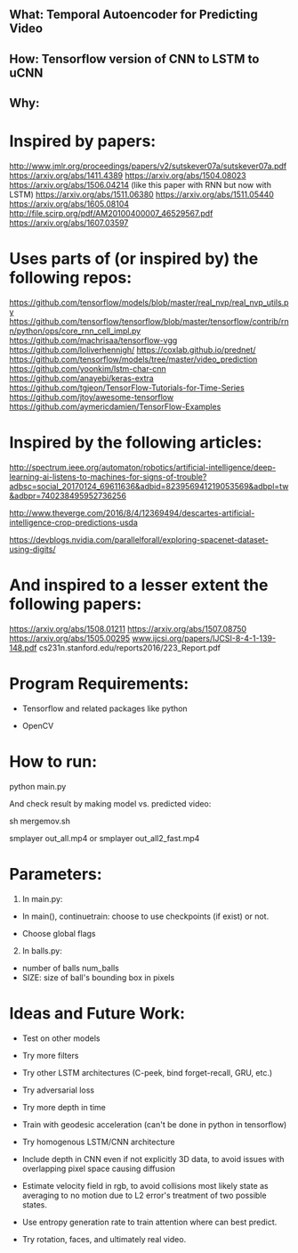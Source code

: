 ## What: Temporal Autoencoder for Predicting Video

## How: Tensorflow version of CNN to LSTM to uCNN

## Why:

# Inspired by papers:

http://www.jmlr.org/proceedings/papers/v2/sutskever07a/sutskever07a.pdf
https://arxiv.org/abs/1411.4389
https://arxiv.org/abs/1504.08023
https://arxiv.org/abs/1506.04214 (like this paper with RNN but now with LSTM)
https://arxiv.org/abs/1511.06380
https://arxiv.org/abs/1511.05440
https://arxiv.org/abs/1605.08104
http://file.scirp.org/pdf/AM20100400007_46529567.pdf
https://arxiv.org/abs/1607.03597


# Uses parts of (or inspired by) the following repos:

https://github.com/tensorflow/models/blob/master/real_nvp/real_nvp_utils.py
https://github.com/tensorflow/tensorflow/blob/master/tensorflow/contrib/rnn/python/ops/core_rnn_cell_impl.py
https://github.com/machrisaa/tensorflow-vgg
https://github.com/loliverhennigh/
https://coxlab.github.io/prednet/
https://github.com/tensorflow/models/tree/master/video_prediction
https://github.com/yoonkim/lstm-char-cnn
https://github.com/anayebi/keras-extra
https://github.com/tgjeon/TensorFlow-Tutorials-for-Time-Series
https://github.com/jtoy/awesome-tensorflow
https://github.com/aymericdamien/TensorFlow-Examples

# Inspired by the following articles:

http://spectrum.ieee.org/automaton/robotics/artificial-intelligence/deep-learning-ai-listens-to-machines-for-signs-of-trouble?adbsc=social_20170124_69611636&adbid=823956941219053569&adbpl=tw&adbpr=740238495952736256

http://www.theverge.com/2016/8/4/12369494/descartes-artificial-intelligence-crop-predictions-usda

https://devblogs.nvidia.com/parallelforall/exploring-spacenet-dataset-using-digits/

# And inspired to a lesser extent the following papers:

https://arxiv.org/abs/1508.01211
https://arxiv.org/abs/1507.08750
https://arxiv.org/abs/1505.00295
www.ijcsi.org/papers/IJCSI-8-4-1-139-148.pdf
cs231n.stanford.edu/reports2016/223_Report.pdf

# Program Requirements:

* Tensorflow and related packages like python

* OpenCV

# How to run:

python main.py

And check result by making model vs. predicted video:

sh mergemov.sh

smplayer out_all.mp4
or
smplayer out_all2_fast.mp4


# Parameters:

1) In main.py:

* In main(), continuetrain: choose to use checkpoints (if exist) or not.

* Choose global flags

2) In balls.py:

* number of balls  num_balls
* SIZE: size of ball's bounding box in pixels


# Ideas and Future Work:

* Test on other models

* Try more filters

* Try other LSTM architectures (C-peek, bind forget-recall, GRU, etc.)

* Try adversarial loss

* Try more depth in time

* Train with geodesic acceleration (can't be done in python in tensorflow)

* Try homogenous LSTM/CNN architecture

* Include depth in CNN even if not explicitly 3D data, to avoid issues
  with overlapping pixel space causing diffusion

* Estimate velocity field in rgb, to avoid collisions most likely state as
  averaging to no motion due to L2 error's treatment of two possible
  states.

* Use entropy generation rate to train attention where can best predict.

* Try rotation, faces, and ultimately real video.




